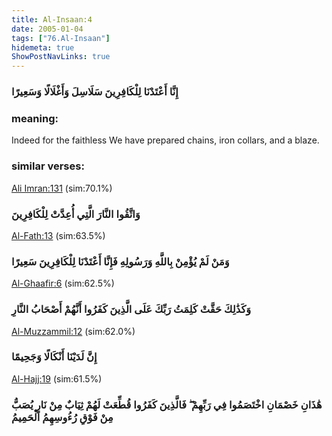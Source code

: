 ```yaml
---
title: Al-Insaan:4
date: 2005-01-04
tags: ["76.Al-Insaan"]
hidemeta: true 
ShowPostNavLinks: true 
---
```

### إِنَّا أَعْتَدْنَا لِلْكَافِرِينَ سَلَاسِلَ وَأَغْلَالًا وَسَعِيرًا
### meaning: 
Indeed for the faithless We have prepared chains, iron collars, and a blaze.
### similar verses: 

[Ali Imran:131](/3/131) (sim:70.1%)

### وَاتَّقُوا النَّارَ الَّتِي أُعِدَّتْ لِلْكَافِرِينَ

[Al-Fath:13](/48/13) (sim:63.5%)

### وَمَنْ لَمْ يُؤْمِنْ بِاللَّهِ وَرَسُولِهِ فَإِنَّا أَعْتَدْنَا لِلْكَافِرِينَ سَعِيرًا

[Al-Ghaafir:6](/40/6) (sim:62.5%)

### وَكَذَٰلِكَ حَقَّتْ كَلِمَتُ رَبِّكَ عَلَى الَّذِينَ كَفَرُوا أَنَّهُمْ أَصْحَابُ النَّارِ

[Al-Muzzammil:12](/73/12) (sim:62.0%)

### إِنَّ لَدَيْنَا أَنْكَالًا وَجَحِيمًا

[Al-Hajj:19](/22/19) (sim:61.5%)

### هَٰذَانِ خَصْمَانِ اخْتَصَمُوا فِي رَبِّهِمْ ۖ فَالَّذِينَ كَفَرُوا قُطِّعَتْ لَهُمْ ثِيَابٌ مِنْ نَارٍ يُصَبُّ مِنْ فَوْقِ رُءُوسِهِمُ الْحَمِيمُ
